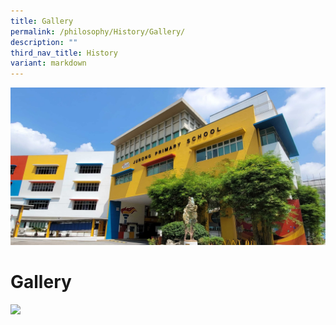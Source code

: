 ```yaml
---
title: Gallery
permalink: /philosophy/History/Gallery/
description: ""
third_nav_title: History
variant: markdown
---
```

![](/images/JPS_School_Front_Banner.jpg)


Gallery
=======

<img src="/images/Gallery.gif" style="width:70%">